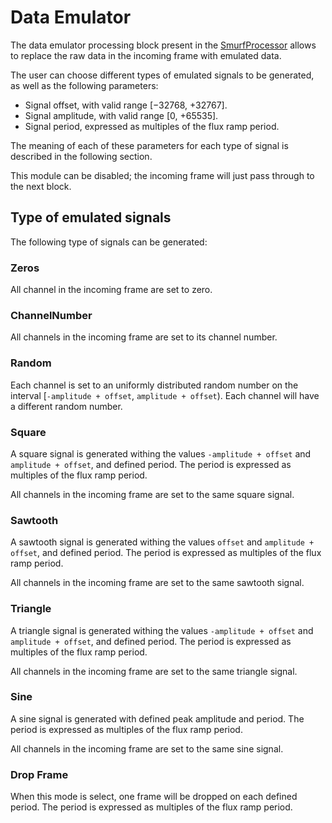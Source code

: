 # Data Emulator

The data emulator processing block present in the [SmurfProcessor](README.SmurfProcessor.md) allows to replace the raw data in the incoming frame with emulated data.

The user can choose different types of emulated signals to be generated, as well as the following parameters:
- Signal offset, with valid range [−32768, +32767].
- Signal amplitude, with valid range [0, +65535].
- Signal period, expressed as multiples of the flux ramp period.

The meaning of each of these parameters for each type of signal is described in the following section.

This module can be disabled; the incoming frame will just pass through to the next block.

## Type of emulated signals

The following type of signals can be generated:

### Zeros

All channel in the incoming frame are set to zero.

### ChannelNumber

All channels in the incoming frame are set to its channel number.

### Random

Each channel is set to an uniformly distributed random number on the interval [`-amplitude + offset`, `amplitude + offset`). Each channel will have a different random number.

### Square

A square signal is generated withing the values `-amplitude + offset` and `amplitude + offset`, and defined period. The period is expressed as multiples of the flux ramp period.

All channels in the incoming frame are set to the same square signal.

### Sawtooth

A sawtooth signal is generated withing the values `offset` and `amplitude + offset`, and defined period. The period is expressed as multiples of the flux ramp period.

All channels in the incoming frame are set to the same sawtooth signal.

### Triangle

A triangle signal is generated withing the values `-amplitude + offset` and `amplitude + offset`, and defined period. The period is expressed as multiples of the flux ramp period.

All channels in the incoming frame are set to the same triangle signal.

### Sine

A sine signal is generated with defined peak amplitude and period. The period is expressed as multiples of the flux ramp period.

All channels in the incoming frame are set to the same sine signal.

### Drop Frame

When this mode is select, one frame will be dropped on each defined period. The period is expressed as multiples of the flux ramp period.